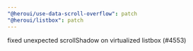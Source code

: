```yaml
---
"@heroui/use-data-scroll-overflow": patch
"@heroui/listbox": patch
---
```


fixed unexpected scrollShadow on virtualized listbox (#4553)
